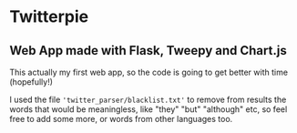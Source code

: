 # Twitterpie

## Web App made with Flask, Tweepy and Chart.js

This actually my first web app, so the code is going to get better with time
(hopefully!)


I used the file `'twitter_parser/blacklist.txt'` to remove from results the words that would be
meaningless, like "they" "but" "although" etc, so feel free to add some more, or words from other languages too.

